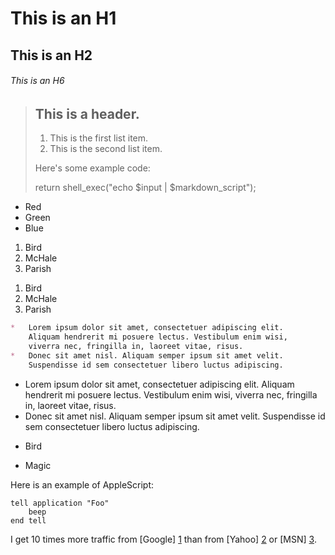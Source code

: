 # This is an H1

## This is an H2

###### This is an H6



> ## This is a header.
>
> 1.   This is the first list item.
> 2.   This is the second list item.
>
> Here's some example code:
>
>  return shell_exec("echo $input | $markdown_script");



*   Red
*   Green
*   Blue

<ol>
<li>Bird</li>
<li>McHale</li>
<li>Parish</li>
</ol>

1.  Bird
1.  McHale
1.  Parish

```markdown
*   Lorem ipsum dolor sit amet, consectetuer adipiscing elit.
    Aliquam hendrerit mi posuere lectus. Vestibulum enim wisi,
    viverra nec, fringilla in, laoreet vitae, risus.
*   Donec sit amet nisl. Aliquam semper ipsum sit amet velit.
    Suspendisse id sem consectetuer libero luctus adipiscing.
```



*   Lorem ipsum dolor sit amet, consectetuer adipiscing elit.
    Aliquam hendrerit mi posuere lectus. Vestibulum enim wisi,
    viverra nec, fringilla in, laoreet vitae, risus.
*   Donec sit amet nisl. Aliquam semper ipsum sit amet velit.
    Suspendisse id sem consectetuer libero luctus adipiscing.



<ul>
<li><p>Bird</p></li>
<li><p>Magic</p></li>
</ul>

<p>Here is an example of AppleScript:</p>

<pre><code>tell application "Foo"
    beep
end tell
</code></pre>



[id]: http://example.com/  "Optional Title Here"
[Daring Fireball]: http://daringfireball.net/

I get 10 times more traffic from [Google] [1] than from
[Yahoo] [2] or [MSN] [3].

[1]: http://google.com/        "Google"
[2]: http://search.yahoo.com/  "Yahoo Search"
[3]: http://search.msn.com/    "MSN Search"



